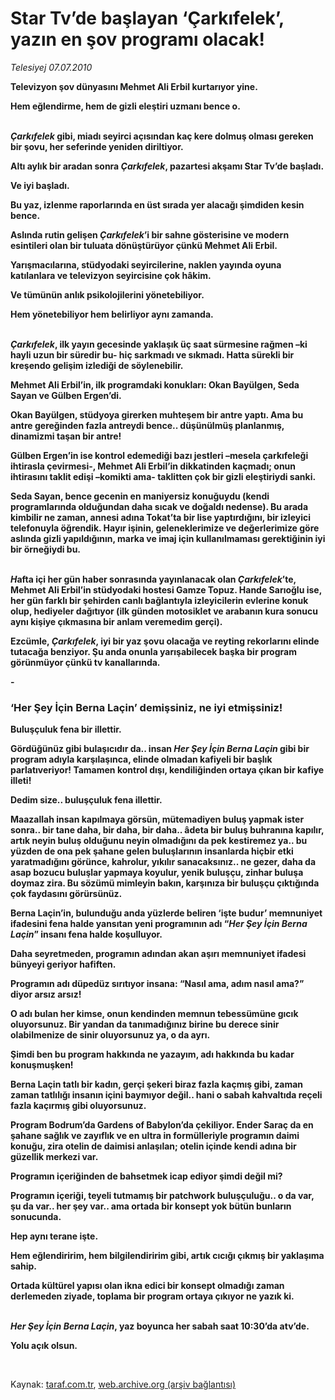 # Star Tv’de başlayan ‘Çarkıfelek’, yazın en şov programı olacak!

*Telesiyej 07.07.2010*

<div class="yazi"><b>
<p>Televizyon şov dünyasını Mehmet Ali Erbil kurtarıyor yine. </p>
<p>Hem eğlendirme, hem de gizli eleştiri uzmanı bence o.</p>
<p><i><br/>Çarkıfelek</i> gibi, miadı seyirci açısından kaç kere dolmuş olması gereken bir şovu, her seferinde yeniden diriltiyor.</p>
<p>Altı aylık bir aradan sonra <i>Çarkıfelek</i>, pazartesi akşamı Star Tv’de başladı.</p>
<p>Ve iyi başladı.</p>
<p>Bu yaz, izlenme raporlarında en üst sırada yer alacağı şimdiden kesin bence.</p>
<p>Aslında rutin gelişen <i>Çarkıfelek</i>’i bir sahne gösterisine ve modern esintileri olan bir tuluata dönüştürüyor çünkü Mehmet Ali Erbil.</p>
<p>Yarışmacılarına, stüdyodaki seyircilerine, naklen yayında oyuna katılanlara ve televizyon seyircisine çok hâkim. </p>
<p>Ve tümünün anlık psikolojilerini yönetebiliyor.</p>
<p>Hem yönetebiliyor hem belirliyor aynı zamanda.</p>
<p><i><br/>Çarkıfelek</i>, ilk yayın gecesinde yaklaşık üç saat sürmesine rağmen –ki hayli uzun bir süredir bu- hiç sarkmadı ve sıkmadı. Hatta sürekli bir kreşendo gelişim izlediği de söylenebilir.</p>
<p>Mehmet Ali Erbil’in, ilk programdaki konukları: Okan Bayülgen, Seda Sayan ve Gülben Ergen’di. </p>
<p>Okan Bayülgen, stüdyoya girerken muhteşem bir antre yaptı. Ama bu antre gereğinden fazla antreydi bence.. düşünülmüş planlanmış, dinamizmi taşan bir antre!</p>
<p>Gülben Ergen’in ise kontrol edemediği bazı jestleri –mesela çarkıfeleği ihtirasla çevirmesi-, Mehmet Ali Erbil’in dikkatinden kaçmadı; onun ihtirasını taklit edişi –komikti ama- taklitten çok bir gizli eleştiriydi sanki. </p>
<p>Seda Sayan, bence gecenin en maniyersiz konuğuydu (kendi programlarında olduğundan daha sıcak ve doğaldı nedense). Bu arada kimbilir ne zaman, annesi adına Tokat’ta bir lise yaptırdığını, bir izleyici telefonuyla öğrendik. Hayır işinin, geleneklerimize ve değerlerimize göre aslında gizli yapıldığının, marka ve imaj için kullanılmaması gerektiğinin iyi bir örneğiydi bu.</p>
<p><i><br/>H</i>afta içi her gün haber sonrasında yayınlanacak olan <i>Çarkıfelek</i>’te, Mehmet Ali Erbil’in stüdyodaki hostesi Gamze Topuz. Hande Sarıoğlu ise, her gün farklı bir şehirden canlı bağlantıyla izleyicilerin evlerine konuk olup, hediyeler dağıtıyor (ilk günden motosiklet ve arabanın kura sonucu aynı kişiye çıkmasına bir anlam veremedim gerçi).</p>
<p>Ezcümle, <i>Çarkıfelek</i>, iyi bir yaz şovu olacağa ve reyting rekorlarını elinde tutacağa benziyor. Şu anda onunla yarışabilecek başka bir program görünmüyor çünkü tv kanallarında.</p>
<p>       -</p>
</b>
<h3>‘Her Şey İçin Berna Laçin’ demişsiniz, ne iyi etmişsiniz!</h3><b>
<p>Buluşçuluk fena bir illettir.</p>
<p>Gördüğünüz gibi bulaşıcıdır da.. insan <i>Her Şey İçin Berna Laçin</i> gibi bir program adıyla karşılaşınca, elinde olmadan kafiyeli bir başlık parlatıveriyor! Tamamen kontrol dışı, kendiliğinden ortaya çıkan bir kafiye illeti!</p>
<p>Dedim size.. buluşçuluk fena illettir.</p>
<p>Maazallah insan kapılmaya görsün, mütemadiyen buluş yapmak ister sonra.. bir tane daha, bir daha, bir daha.. âdeta bir buluş buhranına kapılır, artık neyin buluş olduğunu neyin olmadığını da pek kestiremez ya.. bu yüzden de ona pek şahane gelen buluşlarının insanlarda hiçbir etki yaratmadığını görünce, kahrolur, yıkılır sanacaksınız.. ne gezer, daha da asap bozucu buluşlar yapmaya koyulur, yenik buluşçu, zinhar buluşa doymaz zira. Bu sözümü mimleyin bakın, karşınıza bir buluşçu çıktığında çok faydasını görürsünüz. </p>
<p>Berna Laçin’in, bulunduğu anda yüzlerde beliren ‘işte budur’ memnuniyet ifadesini fena halde yansıtan yeni programının adı “<i>Her Şey İçin Berna Laçin</i>” insanı fena halde koşulluyor.</p>
<p>Daha seyretmeden, programın adından akan aşırı memnuniyet ifadesi bünyeyi geriyor hafiften. </p>
<p>Programın adı düpedüz sırıtıyor insana: “Nasıl ama, adım nasıl ama?” diyor arsız arsız! </p>
<p>O adı bulan her kimse, onun kendinden memnun tebessümüne gıcık oluyorsunuz. Bir yandan da tanımadığınız birine bu derece sinir olabilmenize de sinir oluyorsunuz ya, o da ayrı.</p>
<p>Şimdi ben bu program hakkında ne yazayım, adı hakkında bu kadar konuşmuşken!</p>
<p>Berna Laçin tatlı bir kadın, gerçi şekeri biraz fazla kaçmış gibi, zaman zaman tatlılığı insanın içini baymıyor değil.. hani o sabah kahvaltıda reçeli fazla kaçırmış gibi oluyorsunuz.</p>
<p>Program Bodrum’da Gardens of Babylon’da çekiliyor. Ender Saraç da en şahane sağlık ve zayıflık ve en ultra in formülleriyle programın daimi konuğu, zira otelin de daimisi anlaşılan; otelin içinde kendi adına bir güzellik merkezi var.</p>
<p>Programın içeriğinden de bahsetmek icap ediyor şimdi değil mi?</p>
<p>Programın içeriği, teyeli tutmamış bir patchwork buluşçuluğu.. o da var, şu da var.. her şey var.. ama ortada bir konsept yok bütün bunların sonucunda.</p>
<p>Hep aynı terane işte.</p>
<p>Hem eğlendiririm, hem bilgilendiririm gibi, artık cıcığı çıkmış bir yaklaşıma sahip.</p>
<p>Ortada kültürel yapısı olan ikna edici bir konsept olmadığı zaman derlemeden ziyade, toplama bir program ortaya çıkıyor ne yazık ki.</p>
<p><i><br/>Her Şey İçin Berna Laçin</i>, yaz boyunca her sabah saat 10:30’da atv’de.</p>
<p>Yolu açık olsun.</p>
<p></p></b> </div>

Kaynak: [taraf.com.tr](http://www.taraf.com.tr:80/telesiyej/makale-star-tv-de-baslayan-carkifelek-yazin-en-sov.htm), [web.archive.org (arşiv bağlantısı)](http://web.archive.org/web/20100709021435/http://www.taraf.com.tr:80/telesiyej/makale-star-tv-de-baslayan-carkifelek-yazin-en-sov.htm)
